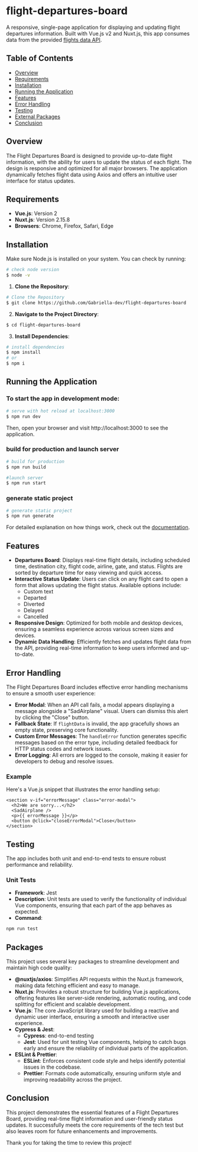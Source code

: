 # flight-departures-board

A responsive, single-page application for displaying and updating flight departures information. Built with Vue.js v2 and Nuxt.js, this app consumes data from the provided [flights data API](https://6315ae3e5b85ba9b11e4cb85.mockapi.io/departures/Flightdata). 


## Table of Contents

- [Overview](#overview)
- [Requirements](#requirements)
- [Installation](#Installation)
- [Running the Application](#running-the-application)
- [Features](#features)
- [Error Handling](#error-handling)
- [Testing](#testing)
- [External Packages](#packages)
- [Conclusion](#conclusion)


## Overview

The Flight Departures Board is designed to provide up-to-date flight information, with the ability for users to update the status of each flight. The design is responsive and optimized for all major browsers. The application dynamically fetches flight data using Axios and offers an intuitive user interface for status updates.

## Requirements

- **Vue.js**: Version 2
- **Nuxt.js**: Version 2.15.8
- **Browsers**: Chrome, Firefox, Safari, Edge

## Installation

Make sure Node.js is installed on your system. You can check by running:

```bash
# check node version
$ node -v
```

1. **Clone the Repository**:

```bash
# Clone the Repository
$ git clone https://github.com/Gabriella-dev/flight-departures-board
```
    
2. **Navigate to the Project Directory**:

```bash
$ cd flight-departures-board
```

3. **Install Dependencies**:

```bash
# install dependencies
$ npm install
# or
$ npm i
```

## Running the Application

### To start the app in development mode:

```bash
# serve with hot reload at localhost:3000
$ npm run dev
```
Then, open your browser and visit http://localhost:3000 to see the application.

### build for production and launch server

```bash
# build for production
$ npm run build

#launch server
$ npm run start
```

### generate static project

```bash
# generate static project
$ npm run generate
```

For detailed explanation on how things work, check out the [documentation](https://nuxtjs.org).


## Features

- **Departures Board**: Displays real-time flight details, including scheduled time, destination city, flight code, airline, gate, and status. Flights are sorted by departure time for easy viewing and quick access.
- **Interactive Status Update**: Users can click on any flight card to open a form that allows updating the flight status. Available options include:
  - Custom text
  - Departed
  - Diverted
  - Delayed
  - Cancelled
- **Responsive Design**: Optimized for both mobile and desktop devices, ensuring a seamless experience across various screen sizes and devices.
- **Dynamic Data Handling**: Efficiently fetches and updates flight data from the API, providing real-time information to keep users informed and up-to-date.


## Error Handling

The Flight Departures Board includes effective error handling mechanisms to ensure a smooth user experience:

- **Error Modal**: When an API call fails, a modal appears displaying a message alongside a "SadAirplane" visual. Users can dismiss this alert by clicking the "Close" button.
- **Fallback State**: If `flightData` is invalid, the app gracefully shows an empty state, preserving core functionality.
- **Custom Error Messages**: The `handleError` function generates specific messages based on the error type, including detailed feedback for HTTP status codes and network issues.
- **Error Logging**: All errors are logged to the console, making it easier for developers to debug and resolve issues.

### Example
Here's a Vue.js snippet that illustrates the error handling setup:

```vue
<section v-if="errorMessage" class="error-modal">
  <h2>We are sorry...</h2>
  <SadAirplane />
  <p>{{ errorMessage }}</p>
  <button @click="closeErrorModal">Close</button>
</section>
```

## Testing

The app includes both unit and end-to-end tests to ensure robust performance and reliability.

### Unit Tests
- **Framework**: Jest
- **Description**: Unit tests are used to verify the functionality of individual Vue components, ensuring that each part of the app behaves as expected.
- **Command**:
```bash
npm run test
```

## Packages

This project uses several key packages to streamline development and maintain high code quality:

- **@nuxtjs/axios**: Simplifies API requests within the Nuxt.js framework, making data fetching efficient and easy to manage.
- **Nuxt.js**: Provides a robust structure for building Vue.js applications, offering features like server-side rendering, automatic routing, and code splitting for efficient and scalable development.
- **Vue.js**: The core JavaScript library used for building a reactive and dynamic user interface, ensuring a smooth and interactive user experience.
- **Cypress & Jest**: 
  - **Cypress**: end-to-end testing
  - **Jest**: Used for unit testing Vue components, helping to catch bugs early and ensure the reliability of individual parts of the application.
- **ESLint & Prettier**: 
  - **ESLint**: Enforces consistent code style and helps identify potential issues in the codebase.
  - **Prettier**: Formats code automatically, ensuring uniform style and improving readability across the project.

## Conclusion

This project demonstrates the essential features of a Flight Departures Board, providing real-time flight information and user-friendly status updates. It successfully meets the core requirements of the tech test but also leaves room for future enhancements and improvements.

Thank you for taking the time to review this project!
